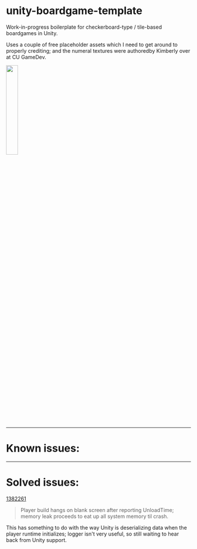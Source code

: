 # unity-boardgame-template
Work-in-progress boilerplate for checkerboard-type / tile-based boardgames in Unity.

Uses a couple of free placeholder assets which I need to get around to properly crediting; and the numeral textures were authoredby Kimberly over at CU GameDev.

<img src="https://user-images.githubusercontent.com/9970080/143268371-27db163c-9c50-4029-a839-2349520469c1.png" width="25%" ><br>

---

# Known issues: 
---


# Solved issues:

[1382261](https://fogbugz.unity3d.com/default.asp?1382261_gj5dnp0g3nv5ijmf)
> Player build hangs on blank screen after reporting UnloadTime; memory leak proceeds to eat up all system memory til crash.

This has something to do with the way Unity is deserializing data when the player runtime initializes; logger isn't very useful, so still waiting to hear back from Unity support. 
